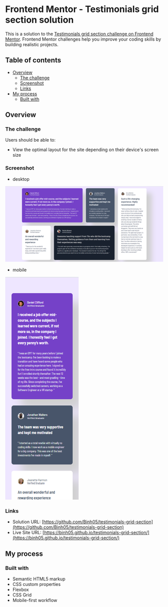 # Frontend Mentor - Testimonials grid section solution

This is a solution to the [Testimonials grid section challenge on Frontend Mentor](https://www.frontendmentor.io/challenges/testimonials-grid-section-Nnw6J7Un7). Frontend Mentor challenges help you improve your coding skills by building realistic projects. 

## Table of contents

- [Overview](#overview)
  - [The challenge](#the-challenge)
  - [Screenshot](#screenshot)
  - [Links](#links)
- [My process](#my-process)
  - [Built with](#built-with)

## Overview

### The challenge

Users should be able to:

- View the optimal layout for the site depending on their device's screen size

### Screenshot

- desktop

![](./preview/desktop.png)

- mobile

![](./preview/mobile.png)

### Links

- Solution URL: [https://github.com/Binh05/testimonials-grid-section](https://github.com/Binh05/testimonials-grid-section)
- Live Site URL: [https://binh05.github.io/testimonials-grid-section/](https://binh05.github.io/testimonials-grid-section/)

## My process

### Built with

- Semantic HTML5 markup
- CSS custom properties
- Flexbox
- CSS Grid
- Mobile-first workflow